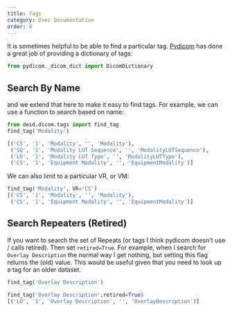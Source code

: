 ```yaml
---
title: Tags
category: User Documentation
order: 6
---
```


It is sometimes helpful to be able to find a particular tag. [Pydicom](https://www.github.com/pydicom/pydicom) 
has done a great job of providing a dictionary of tags:

```python
from pydicom._dicom_dict import DicomDictionary
```

## Search By Name
and we extend that here to make it easy to find tags. For example, 
we can use a function to search based on name:

```python
from deid.dicom.tags import find_tag
find_tag('Modality')

[('CS', '1', 'Modality', '', 'Modality'),
 ('SQ', '1', 'Modality LUT Sequence', '', 'ModalityLUTSequence'),
 ('LO', '1', 'Modality LUT Type', '', 'ModalityLUTType'),
 ('CS', '1', 'Equipment Modality', '', 'EquipmentModality')]
```

We can also limit to a particular VR, or VM:

```python
find_tag('Modality', VR='CS')
[('CS', '1', 'Modality', '', 'Modality'),
 ('CS', '1', 'Equipment Modality', '', 'EquipmentModality')]
```

## Search Repeaters (Retired)
If you want to search the set of Repeats (or tags I think pydicom doesn't use / calls retired). 
Then set `retired=True`. For example, when I search for `Overlay Description` the normal 
way I get nothing, but setting this flag returns the (old) value. This would be useful 
given that you need to look up a tag for an older dataset.

```python
find_tag('Overlay Description')

find_tag('Overlay Description',retired=True)
[('LO', '1', 'Overlay Description', '', 'OverlayDescription')]
```
